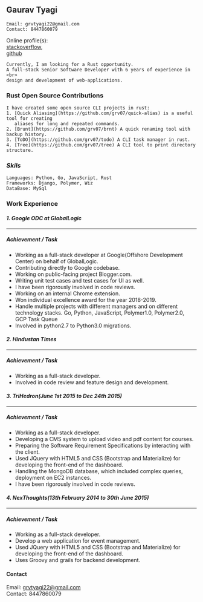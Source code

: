 ## Gaurav Tyagi
```
Email: grvtyagi22@gmail.com
Contact: 8447860079
```

Online profile(s):<br>
[stackoverflow](https://stackoverflow.com/users/3405842/grvtyagi),<br>
[github](https://github.com/grv07/)

```
Currently, I am looking for a Rust opportunity.
A full-stack Senior Software Developer with 6 years of experience in <br>
design and development of web-applications.
```

### Rust Open Source Contributions
```
I have created some open source CLI projects in rust:
1. [Quick Aliasing](https://github.com/grv07/quick-alias) is a useful tool for creating 
   aliases for long and repeated commands.
2. [Brunt](https://github.com/grv07/brnt) A quick renaming tool with backup history.
3. [ToDO](https://github.com/grv07/todo) A CLI task manager in rust.
4. [Tree](https://github.com/grv07/tree) A CLI tool to print directory structure.
```


### *Skils*
```
Languages: Python, Go, JavaScript, Rust
Frameworks: Django, Polymer, Wiz
DataBase: MySql
```


### **Work Experience**

#### *1. Google ODC at GlobalLogic*
----------------------------------

##### Achievement / Task
- Working as a full-stack developer at Google(Offshore Development Center) on behalf of GlobalLogic.
- Contributing directly to Google codebase.
- Working on public-facing project Blogger.com.
- Writing unit test cases and test cases for UI as well.
- I have been rigorously involved in code reviews.
- Working on an internal Chrome extension.
- Won individual excellence award for the year 2018-2019.
- Handle multiple projects with different managers and on different technology stacks.
  Go, Python, JavaScript, Polymer1.0, Polymer2.0, GCP Task Queue
- Involved in python2.7 to Python3.0 migrations.

#### *2. Hindustan Times*
-----------------------

##### Achievement / Task
- Working as a full-stack developer.
- Involved in code review and feature design and development.

#### *3. TriHedron(June 1st 2015 to Dec 24th 2015)*
------------------------

##### Achievement / Task
- Working as a full-stack developer.
- Developing a CMS system to upload video and pdf content for courses.
- Preparing the Software Requirement Specifications by interacting with the client.
- Used JQuery with HTML5 and CSS (Bootstrap and Materialize) for developing the front-end of the dashboard.
- Handling the MongoDB database, which included complex queries, deployment on EC2 instances.
- I have been rigorously involved in code reviews.


#### *4. NexThoughts(13th February 2014 to 30th June 2015)*
-----------------------------------------------------------
##### Achievement / Task

- Working as a full-stack developer.
- Develop a web application for event management.
- Used JQuery with HTML5 and CSS (Bootstrap and Materialize) for developing the front-end of the dashboard.
- Uses Groovy and grails for backend development.

#### **Contact**

Email: grvtyagi22@gmail.com <br>
Contact: 8447860079
